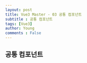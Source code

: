 ```yaml
---
layout: post
title: Vue3 Master - 03 공통 컴포넌트
subtitle : 공통 컴포넌트
tags: [Vue3]
author: Young
comments : False
---
```


## 공통 컴포넌트



